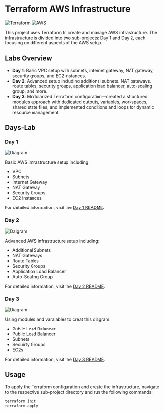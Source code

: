 # Terraform AWS Infrastructure

![Terraform](https://img.icons8.com/color/144/000000/terraform.png)      ![AWS](https://img.icons8.com/color/144/000000/amazon-web-services.png)

This project uses Terraform to create and manage AWS infrastructure. The infrastructure is divided into two sub-projects: Day 1 and Day 2, each focusing on different aspects of the AWS setup.

## Labs Overview

- **Day 1**: Basic VPC setup with subnets, internet gateway, NAT gateway, security groups, and EC2 instances.
- **Day 2**: Advanced setup including additional subnets, NAT gateways, route tables, security groups, application load balancer, auto-scaling group, and more.
- **Day 3**: Modularized Terraform configuration—created a structured modules approach with dedicated outputs, variables, workspaces, shared state files, and implemented conditions and loops for dynamic resource management.

## Days-Lab

### Day 1

![Diagram](/assetes/day1D.png)

Basic AWS infrastructure setup including:
- VPC
- Subnets
- Internet Gateway
- NAT Gateway
- Security Groups
- EC2 Instances

For detailed information, visit the [Day 1 README](Day1/README.md).

### Day 2

![Daigram](/assetes/day2D.jpg)

Advanced AWS infrastructure setup including:
- Additional Subnets
- NAT Gateways
- Route Tables
- Security Groups
- Application Load Balancer
- Auto-Scaling Group

For detailed information, visit the [Day 2 README](Day2/README.md).

### Day 3

![Diagram](/assetes/day3.png)

Using modules and varaiables to creat this diagram:
- Public Load Balancer
- Public Load Balancer
- Subnets
- Secuirty Groups
- EC2s

For detailed information, visit the [Day 3 README](Day3/terraform-reverse-proxy/README.md).

## Usage

To apply the Terraform configuration and create the infrastructure, navigate to the respective sub-project directory and run the following commands:

```sh
terraform init
terraform apply